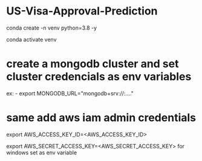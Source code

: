 # US-Visa-Approval-Prediction

conda create -n venv python=3.8 -y 

conda activate venv

# create a mongodb cluster and set cluster credencials as env variables
ex: - export MONGODB_URL="mongodb+srv://<username>:<password>...."

# same add aws iam admin credentials
export AWS_ACCESS_KEY_ID=<AWS_ACCESS_KEY_ID>

export AWS_SECRET_ACCESS_KEY=<AWS_SECRET_ACCESS_KEY>
for windows set as env variable